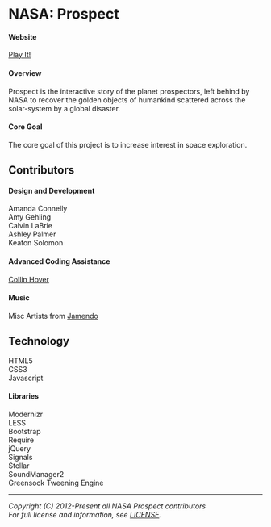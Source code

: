 NASA: Prospect
========

#### Website
[Play It!](http://nasaprospect.com/ "NASA: Prospect")

#### Overview
Prospect is the interactive story of the planet prospectors, left behind by NASA to recover the golden objects of humankind scattered across the solar-system by a global disaster.  

#### Core Goal
The core goal of this project is to increase interest in space exploration.

## Contributors

#### Design and Development

Amanda Connelly  
Amy Gehling  
Calvin LaBrie  
Ashley Palmer  
Keaton Solomon

#### Advanced Coding Assistance
[Collin Hover](http://collinhover.com "Collin Hover")  

#### Music
  
Misc Artists from [Jamendo](http://jamendo.com/)
  
## Technology
  
HTML5  
CSS3  
Javascript  

#### Libraries
 
Modernizr  
LESS  
Bootstrap  
Require  
jQuery  
Signals  
Stellar  
SoundManager2  
Greensock Tweening Engine  

---
  
*Copyright (C) 2012-Present all NASA Prospect contributors*  
*For full license and information, see [LICENSE](https://github.com/collinhover/nasaprospect/blob/master/LICENSE).*

